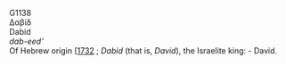 <body>
  <p>G1138<br>  Δαβίδ  <br> Dabid  <br><i>dab-eed‘ </i><br>Of Hebrew origin [<a href="h1732.htm">1732</a> ; <i>Dabid</i> (that is, <i>David</i>), the Israelite king: - David.<br></p>
 </body>